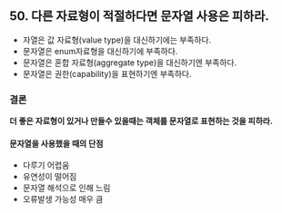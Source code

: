 ## 50. 다른 자료형이 적절하다면 문자열 사용은 피하라.

- 자열은 값 자료형(value type)을 대신하기에는 부족하다.
- 문자열은 enum자료형을 대신하기에 부족하다.
- 문자열은 혼합 자료형(aggregate type)을 대신하기엔 부족하다.
- 문자열은 권한(capability)을 표현하기엔 부족하다.


### 결론
__더 좋은 자료형이 있거나 만들수 있을때는 객체를 문자열로 표현하는 것을 피하라.__

#### 문자열을 사용했을 때의 단점
- 다루기 어렵움
- 유연성이 떨어짐
- 문자열 해석으로 인해 느림
- 오류발생 가능성 매우 큼

